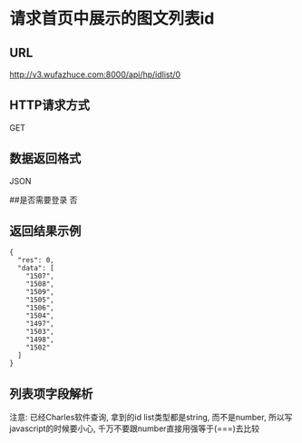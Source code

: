 
# 请求首页中展示的图文列表id

## URL
http://v3.wufazhuce.com:8000/api/hp/idlist/0

## HTTP请求方式
GET

## 数据返回格式
JSON

##是否需要登录
否

## 返回结果示例
```
{
  "res": 0,
  "data": [
    "1507",
    "1508",
    "1509",
    "1505",
    "1506",
    "1504",
    "1497",
    "1503",
    "1498",
    "1502"
  ]
}
```

## 列表项字段解析
注意: 已经Charles软件查询, 拿到的id list类型都是string, 而不是number, 所以写javascript的时候要小心, 千万不要跟number直接用强等于(===)去比较